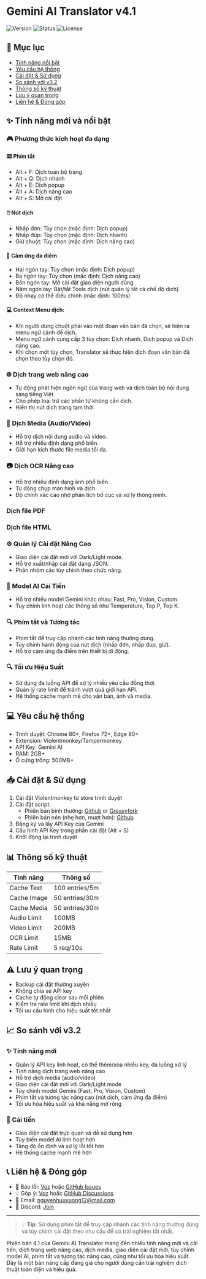 # Gemini AI Translator v4.1

![Version](https://img.shields.io/badge/version-4.1-blue)
![Status](https://img.shields.io/badge/status-updated-green)
![License](https://img.shields.io/badge/license-MIT-orange)

## 📑 Mục lục
- [Tính năng nổi bật](#tính-năng-mới-và-nổi-bật)
- [Yêu cầu hệ thống](#-yêu-cầu-hệ-thống)
- [Cài đặt & Sử dụng](#-cài-đặt--sử-dụng)
- [So sánh với v3.2](#-so-sánh-với-v32)
- [Thông số kỹ thuật](#-thông-số-kỹ-thuật)
- [Lưu ý quan trọng](#️-lưu-ý-quan-trọng)
- [Liên hệ & Đóng góp](#-liên-hệ--đóng-góp)

## ✨ Tính năng mới và nổi bật

### 🎮 Phương thức kích hoạt đa dạng

#### ⌨️ Phím  tắt
- Alt + F: Dịch toàn bộ trang
- Alt + Q: Dịch nhanh
- Alt + E: Dịch popup
- Alt + A: Dịch nâng cao
- Alt + S: Mở cài đặt

#### 🖱️ Nút dịch
- Nhấp đơn: Tùy chọn (mặc định: Dịch popup)
- Nhấp đúp: Tùy chọn (mặc định: Dịch nhanh)
- Giữ chuột: Tùy chọn (mặc định: Dịch nâng cao)

#### 📱 Cảm ứng đa điểm
- Hai ngón tay: Tùy chọn (mặc định: Dịch popup)
- Ba ngón tay: Tùy chọn (mặc định: Dịch nâng cao)
- Bốn ngón tay: Mở cài đặt giao diện người dùng
- Năm ngón tay: Bật/tắt Tools dịch (nút quản lý tất cả chế độ dịch)
- Độ nhạy có thể điều chỉnh (mặc định: 100ms)

#### 💻 Context Menu dịch:
   - Khi người dùng chuột phải vào một đoạn văn bản đã chọn, sẽ hiện ra menu ngữ cảnh để dịch.
   - Menu ngữ cảnh cung cấp 3 tùy chọn: Dịch nhanh, Dịch popup và Dịch nâng cao.
   - Khi chọn một tùy chọn, Translator sẽ thực hiện dịch đoạn văn bản đã chọn theo tùy chọn đó.


### 🌐 Dịch trang web nâng cao
- Tự động phát hiện ngôn ngữ của trang web và dịch toàn bộ nội dung sang tiếng Việt.
- Cho phép loại trừ các phần tử không cần dịch.
- Hiển thị nút dịch trang tạm thời.

### 🎵 Dịch Media (Audio/Video)
- Hỗ trợ dịch nội dung audio và video.
- Hỗ trợ nhiều định dạng phổ biến.
- Giới hạn kích thước file media tối đa.

### 📷 Dịch OCR Nâng cao
- Hỗ trợ nhiều định dạng ảnh phổ biến.
- Tự động chụp màn hình và dịch.
- Độ chính xác cao nhờ phân tích bố cục và xử lý thông minh.

### Dịch file PDF

### Dịch file HTML

### ⚙️ Quản lý Cài đặt Nâng Cao
- Giao diện cài đặt mới với Dark/Light mode.
- Hỗ trợ xuất/nhập cài đặt dạng JSON.
- Phân nhóm các tùy chỉnh theo chức năng.

### 🤖 Model AI Cải Tiến
- Hỗ trợ nhiều model Gemini khác nhau: Fast, Pro, Vision, Custom.
- Tùy chỉnh linh hoạt các thông số như Temperature, Top P, Top K.

### 🔍 Phím tắt và Tương tác
- Phím tắt để truy cập nhanh các tính năng thường dùng.
- Tùy chỉnh hành động của nút dịch (nhấp đơn, nhấp đúp, giữ).
- Hỗ trợ cảm ứng đa điểm trên thiết bị di động.

### 🔍 Tối ưu Hiệu Suất
- Sử dụng đa luồng API để xử lý nhiều yêu cầu đồng thời.
- Quản lý rate limit để tránh vượt quá giới hạn API.
- Hệ thống cache mạnh mẽ cho văn bản, ảnh và media.

## 💻 Yêu cầu hệ thống
- Trình duyệt: Chrome 80+, Firefox 72+, Edge 80+
- Extension: Violentmonkey/Tampermonkey
- API Key: Gemini AI
- RAM: 2GB+
- Ổ cứng trống: 500MB+

## 📥 Cài đặt & Sử dụng
1. Cài đặt Violentmonkey từ store trình duyệt
2. Cài đặt script:
    - Phiên bản bình thường: [Github](https://github.com/king1x32/UserScripts/raw/refs/heads/main/Gemini_AI_Translator_(Inline&Popup).user.js) or [Greasyfork](https://greasyfork.org/vi/scripts/529348-gemini-ai-translator-inline-popup?locale_override=1)
    - Phiên bản nén (nhẹ hơn, mượt hơn): [Github](https://raw.githubusercontent.com/king1x32/compiledUserscripts/release/release/Gemini20AI20Translator2028Inline2020Popup29.user.js)
3. Đăng ký và lấy API Key của Gemini
4. Cấu hình API Key trong phần cài đặt (Alt + S)
5. Khởi động lại trình duyệt

## 📊 Thông số kỹ thuật
| Tính năng | Thông số |
|-----------|----------|
| Cache Text | 100 entries/5m |
| Cache Image | 50 entries/30m |
| Cache Media | 50 entries/30m |
| Audio Limit | 100MB |
| Video Limit | 200MB |
| OCR Limit | 15MB |
| Rate Limit | 5 req/10s |

## ⚠️ Lưu ý quan trọng
- Backup cài đặt thường xuyên
- Không chia sẻ API key
- Cache tự động clear sau mỗi phiên
- Kiểm tra rate limit khi dịch nhiều
- Tối ưu cấu hình cho hiệu suất tốt nhất

## 📈 So sánh với v3.2

### ✨ Tính năng mới
- Quản lý API key linh hoạt, có thể thêm/xóa nhiều key, đa luồng xử lý
- Tính năng dịch trang web nâng cao
- Hỗ trợ dịch media (audio/video)
- Giao diện cài đặt mới với Dark/Light mode
- Tùy chỉnh model Gemini (Fast, Pro, Vision, Custom)
- Phím tắt và tương tác nâng cao (nút dịch, cảm ứng đa điểm)
- Tối ưu hóa hiệu suất và khả năng mở rộng

### 🔄 Cải tiến
- Giao diện cài đặt trực quan và dễ sử dụng hơn
- Tùy biến model AI linh hoạt hơn
- Tăng độ ổn định và xử lý lỗi tốt hơn
- Hệ thống cache mạnh mẽ hơn

## 📞 Liên hệ & Đóng góp
- 🐛 Báo lỗi: [Voz](https://voz.vn/t/script-dung-ai-%C4%91e-dich-moi-thu-text-anh-audio-video.1072947/) hoặc [GitHub Issues](https://github.com/king1x32/UserScripts/issues)
- 💡 Góp ý: [Voz](https://voz.vn/t/script-dung-ai-%C4%91e-dich-moi-thu-text-anh-audio-video.1072947/) hoặc [GitHub Discussions](https://github.com/king1x32/UserScripts/discussions)
- 📧 Email: nguyenhuuvuong12@mail.com
- 💬 Discord: [Join](https://discord.gg/CywqJTph)

---

> 💡 **Tip**: Sử dụng phím tắt để truy cập nhanh các tính năng thường dùng và tùy chỉnh cài đặt theo nhu cầu để có trải nghiệm tốt nhất.

Phiên bản 4.1 của Gemini AI Translator mang đến nhiều tính năng mới và cải tiến, dịch trang web nâng cao, dịch media, giao diện cài đặt mới, tùy chỉnh model AI, phím tắt và tương tác nâng cao, cũng như tối ưu hóa hiệu suất. Đây là một bản nâng cấp đáng giá cho người dùng cần trải nghiệm dịch thuật toàn diện và hiệu quả.
